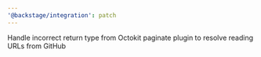 ```yaml
---
'@backstage/integration': patch
---
```


Handle incorrect return type from Octokit paginate plugin to resolve reading URLs from GitHub
